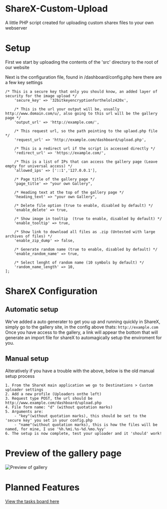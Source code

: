 # ShareX-Custom-Upload
A little PHP script created for uploading custom sharex files to your own webserver

# Setup
First we start by uploading the contents of the 'src' directory to the root of our website

Next is the configuration file, found in /dashboard/config.php here there are a few key settings
```
/* This is a secure key that only you should know, an added layer of security for the image upload */
    'secure_key' => '32bitkeyencryptionforthelolz420x',

    /* This is the url your output will be, usually http://www.domain.com/u/, also going to this url will be the gallery page */
    'output_url' => 'http://example.com/',

    /* This request url, so the path pointing to the uplaod.php file */
    'request_url' => 'http://example.com/dashboard/upload.php',

    /* This is a redirect url if the script is accessed directly */
    'redirect_url' => 'https://example.com/',

    /* This is a list of IPs that can access the gallery page (Leave empty for universal access) */
    'allowed_ips' => ['::1','127.0.0.1'],

    /* Page title of the gallery page */
    'page_title' => "your own Gallery",

    /* Heading text at the top of the gallery page */
    'heading_text' => "your own Gallery",

    /* Delete file option (true to enable, disabled by default) */
    'enable_delete' => true,

    /* Show image in tooltip  (true to enable, disabled by default) */
    'enable_tooltip' => true,

    /* Show link to download all files as .zip (Untested with large archives of files) */
    'enable_zip_dump' => false,

    /* Generate random name (true to enable, disabled by default) */
    'enable_random_name' => true,

    /* Select lenght of random name (10 symbols by default) */
    'random_name_length' => 10,
];
```

# ShareX Configuration

## Automatic setup
We've added a auto generater to get you up and running quickly in ShareX, simply go to the gallery site, in the config above thats: `http://example.com`
Once you have access to the gallery, a link will appear the bottom that will generate an import file for shareX to automagically setup the enviroment for you.

## Manual setup
Alteratively if you have a trouble with the above, below is the old manual setup process
```
1. From the ShareX main application we go to Destinations > Custom uploader settings
2. Add a new profile (Uploaders onthe left)
3. Request type POST, the url should be http://www.example.com/dashboard/upload.php
4. File form name: "d" (without quotation marks)
5. Arguments are:
    - "key"(without quotation marks), this should be set to the 'secure key' you set in your config.php
    - "name"(without quotation marks), this is how the files will be named, for mine, I use '%h.%mi.%s-%d.%mo.%yy'
6. The setup is now complete, test your uploader and it 'should' work!
```

# Preview of the gallery page
![Preview of gallery](http://u.jiy.io/u/20.54.45-19.07.19.png)

# Planned Features
[View the tasks board here](https://github.com/JoeGandy/ShareX-Custom-Upload/projects/1)
